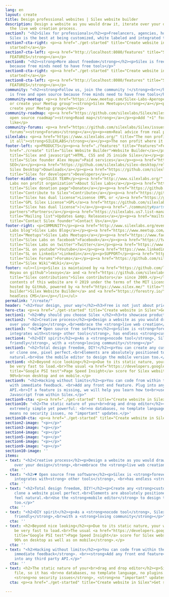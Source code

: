 ```yaml
---
lang: en
layout: create
title: Design professional websites | Silex website builder
description: Design a website as you would draw it, iterate over your design, embrace
  the live web creation process.
section7: "<h2>Silex for professionals</h2><p>Freelancers, agencies, hosting companies,
  Silex is the best at being customized, white labeled and integrated to your infrastructure</p>"
section7-cta-right: <p><a href="./get-started" title="Create website in Silex">Get
  started!</a></p>
section7-cta-left: <p><a href="http://localhost:8080/features" title="Silex features"><strong>MORE
  FEATURES</strong></a></p>
section8: "<h2><strong>More about freedom</strong></h2><p>Silex is free and open source
  because free minds need to have free tools</p>"
section8-cta-right: <p><a href="./get-started" title="Create website in Silex">Get
  started!</a></p>
section8-cta-left: <p><a href="http://localhost:8080/features" title="Silex features"><strong>MORE
  FEATURES</strong></a></p>
community: "<h2><strong>Follow us, join the community !</strong><br></h2><h3>Silex
  is free and open source because free minds need to have free tools</h3>"
community-meetup: <p><a href="https://www.meetup.com/Silex-Labs-Aperopensource/" title="Join
  or create your Meetup group"><strong>Silex Meetups</strong></a></p><p><em>Join or
  create your Meetup group</em></p>
community-roadmap: <p><a href="https://github.com/silexlabs/Silex/milestones" title="Silex
  open source roadmap"><strong>Road map</strong></a></p><p>Add "+1" for features you
  like</p>
community-forums: <p><a href="https://github.com/silexlabs/Silex/issues" title="Silex
  forums"><strong>Forums</strong></a></p><p><em>Real advice from real people</em></p>
silexlabs: <p><a href="https://www.silexlabs.org/" title="The non profit which started
  it all"><strong>SILEXLABS</strong></a></p><p>The non profit where it all started</p>
footer-left: <p>PRODUCTS</p><p><a href="./features" title="Features">Features</a></p><p><a
  href="./create" title="Silex Website Builder">Website Builder</a></p><p><a href="https://github.com/silexlabs/Silex/wiki/Silex-and-Javascript"
  title="Silex and javascript">HTML, CSS and JS inside Silex</a></p><p><a href="mailto:b2b@silex.me"
  title="Silex founder Alex Hoyau">Paid services</a></p><p><a href="https://ceubri.github.io/silex-2020/#">Silex
  SEO</a></p><p><a href="https://github.com/silexlabs/silex-desktop/releases" title="Download
  Silex Desktop">Downloads</a></p><p><a href="https://github.com/silexlabs/Silex/wiki/Silex-Developer-Guide"
  title="Silex for developers">Developers</a></p>
footer-middle: <p>SILEX TEAM</p><p><a href="http://www.silexlabs.org/" title="Silex
  Labs non profit organization">About Silex Labs</a></p><p><a href="https://opencollective.com/silex"
  title="Silex donation page">Donate</a></p><p><a href="https://github.com/silexlabs/Silex/wiki/Contribute"
  title="Contribute to Silex">Contribute</a></p><p><a href="https://github.com/silexlabs/Silex/blob/develop/LICENSE_MPL"
  title="Silex has dual license">Lisense (MPL or </a><a href="https://github.com/silexlabs/Silex/blob/develop/LICENSE"
  title="GPL Silex License">GPL</a><a href="https://github.com/silexlabs/Silex/blob/develop/LICENSE_MPL"
  title="Silex has dual license">)</a></p><p><a href="./community#partners" title="Silex
  partners">Partners</a></p><p><a href="https://silexlabs.us7.list-manage.com/subscribe?u=fe927d10e2d20f286e59ef0b7&amp;id=2e1b03a5f0"
  title="Mailing list">Updates &amp; Releases</a></p><p><a href="mailto:b2b@silex.me"
  title="Contact Silex founder">Contact Us</a></p>
footer-right: <p>COMMUNITY</p><p><a href="http://www.silexlabs.org/events/" title="Silex
  Labs blog">Silex Labs Blog</a></p><p><a href="https://www.meetup.com/Silex-Labs-Aperopensource/"
  title="Meetups">Silex Labs Meetups</a></p><p><a href="https://www.facebook.com/silexlabs/"
  title="Silex Labs on facebook">Facebook</a></p><p><a href="https://twitter.com/silexlabs"
  title="Silex Labs on twitter">Twitter</a></p><p><a href="https://www.youtube.com/user/Silexlabs/"
  title="SL on youtube">Youtube</a></p><p><a href="https://www.linkedin.com/company/silex-labs/"
  title="SL on Linkedin">Linkedin</a></p><p>SUPPORT</p><p><a href="https://github.com/silexlabs/Silex/issues"
  title="Silex Forums">Forums</a></p><p><a href="https://github.com/silexlabs/Silex/wiki"
  title="Silex Wiki">Wiki</a></p>
footer: <ul><li><p>Silex is maintained by <a href="https://github.com/lexoyo" title="Alex
  Hoyau on github">lexoyo</a> and <a href="https://github.com/silexlabs/Silex/graphs/contributors"
  title="Silex contributions">Silex contributors</a> since 2009.</p></li><li><p>The
  contents of this website are © 2019 under the terms of the MIT License.</p></li><li><p>Proudly
  hosted by GitHub, powered by <a href="https://www.silex.me/" title="Silex free website
  builder">Silex Website Builder</a> and <a href="https://forestry.io/" title="Forestry">Forestry
  headless CMS</a></p></li></ul>
permalink: "/create/"
header: "<h2>Your design, your way!</h2><h3>Free is not just about price. #Freedom.</h3>"
hero-cta: <p><a href="./get-started" title="Create website in Silex">Get started!</a></p>
section1: "<h2>Why should you choose Silex </h2><h3>to showcase products or a project?</h3>"
section2: "<h2>Creative process</h2><p>Design a website as you would draw it, <strong>iterate
  over your design</strong>,<br>embrace the <strong>live web creation</strong> process</p>"
section3: "<h2>♥ Open source free software</h2><p>Silex is <strong>forever free</strong>,
  integrates with<strong> other tools</strong>, has endless <strong>customization</strong>.</p>"
section4: "<h2>DIY spirit</h2><p>As a <strong>nocode tool</strong>, Silex is <strong>maker
  friendly</strong>, with a <strong>loving community</strong></p>"
section5: "<h2>Total design freedom, DIY!</h2><p>You can create any custom design,
  or clone one, pixel perfect.<br>Elements are absolutely positioned to make it feel
  natural.<br>Use the mobile editor to design the mobile version too.</p>"
section6: <h2>Beyond nice looking</h2><p>Due to its static nature, your website will
  be very fast to load.<br>The usual <a href="https://developers.google.com/speed/pagespeed/insights/"
  title="Google PSI test">Page Speed Insight</a> score for Silex websites is &gt;
  90%<br>on desktop and on mobile.</p>
section9: "<h2>Hacking without limits</h2><p>You can code from within the editor,
  with immediate feedback. <br>Add any front end feature. Plug into any third party
  API.<br>If a feature is missing, we will help you learn how to<br>use HTML, CSS,
  Javascript from within Silex.</p>"
section9-cta: <p><a href="./get-started" title="Create website in Silex">Get started!</a></p>
section10: '<h2>The static nature of your<br>drag and drop editor</h2><p>Silex is
  extremely simple yet powerful: <br>no databases, no template language, no plugins.<br>This
  means no security issues, no "important" updates.</p>'
section10-cta: <p><a href="./get-started" title="Create website in Silex">Get started!</a></p>
section2-image: "<p></p>"
section3-image: "<p></p>"
section4-image: "<p></p>"
section5-image: "<p></p>"
section6-image: "<p></p>"
section9-image: "<p></p>"
section10-image: ''
items:
- text: "<h2>Creative process</h2><p>Design a website as you would draw it,<br><strong>iterate
    over your design</strong>,<br>embrace the <strong>live web creation</strong> process</p>"
  cta: ''
- text: "<h2>♥ Open source free software</h2><p>Silex is <strong>forever free</strong>,
    integrates with<strong> other tools</strong>, <br>has endless <strong>customization</strong>.</p>"
  cta: ''
- text: "<h2>Total design freedom, DIY!</h2><p>Create any <strong>custom design</strong>,
    clone a website pixel perfect.<br>Elements are absolutely positioned to make it
    feel natural.<br>Use the <strong>mobile editor</strong> to design the mobile version
    too.</p>"
  cta: ''
- text: "<h2>DIY spirit</h2><p>As a <strong>nocode tool</strong>, Silex is <strong>maker
    friendly</strong>,<br>with a <strong>loving community</strong></p>"
  cta: ''
- text: <h2>Beyond nice looking</h2><p>Due to its static nature, your website will
    be very fast to load.<br>The usual <a href="https://developers.google.com/speed/pagespeed/insights/"
    title="Google PSI test">Page Speed Insight</a> score for Silex websites is<br><strong>&gt;
    90% on desktop as well as on mobile</strong>.</p>
  cta: ''
- text: "<h2>Hacking without limits</h2><p>You can code from within the editor,<br>with<strong>
    immediate feedback</strong>. <br><strong>Add any front end feature</strong>. Plug
    into any third party API.</p>"
  cta: ''
- text: <h2>The static nature of your<br>drag and drop editor</h2><p>Silex uses only
    file, so it has <br>no databases, no template language, no plugins.<br>This means
    <strong>no security issues</strong>, <strong>no "important" updates</strong>.</p>
  cta: <p><a href="./get-started" title="Create website in Silex">Get started!</a></p>

---
```

